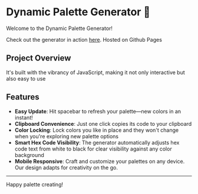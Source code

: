 # Dynamic Palette Generator 🎨

Welcome to the Dynamic Palette Generator!

Check out the generator in action [here](https://ostrovsrr.github.io/js-pallete/). Hosted on Github Pages

## Project Overview

It's built with the vibrancy of JavaScript, making it not only interactive but also easy to use

## Features

- **Easy Update**: Hit spacebar to refresh your palette—new colors in an instant!
- **Clipboard Convenience**: Just one click copies its code to your clipboard
- **Color Locking**: Lock colors you like in place and they won't change when you're exploring new palette options
- **Smart Hex Code Visibility**: The generator automatically adjusts hex code text from white to black for clear visibility against any color background
- **Mobile Responsive**: Craft and customize your palettes on any device. Our design adapts for creativity on the go.

---

Happy palette creating!

